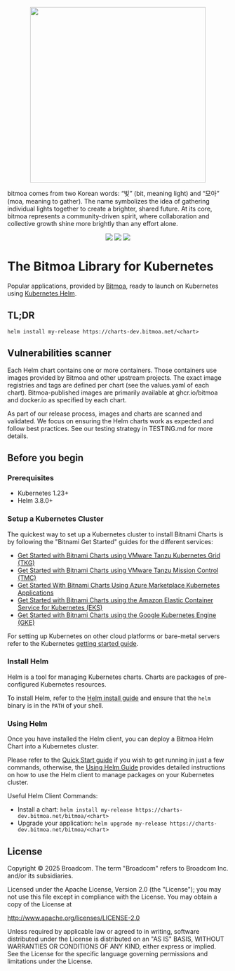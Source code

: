<!-- markdownlint-disable MD041 -->
<p align="center">
  <img width="400px" height="auto" src="./bitmoa.png" />
</p>

bitmoa comes from two Korean words: “빛” (bit, meaning light) and “모아” (moa, meaning to gather). The name symbolizes the idea of gathering individual lights together to create a brighter, shared future. At its core, bitmoa represents a community-driven spirit, where collaboration and collective growth shine more brightly than any effort alone.

<p align="center">
    <a href="https://github.com/bitmoa/charts-dev"><img src="https://badgen.net/github/stars/bitmoa/charts-dev?icon=github" /></a>
    <a href="https://github.com/bitmoa/charts-dev"><img src="https://badgen.net/github/forks/bitmoa/charts-dev?icon=github" /></a>
    <a href="https://github.com/bitmoa/charts-dev/actions/workflows/cd-pipeline.yml"><img src="https://github.com/bitmoa/charts-dev/actions/workflows/cd-pipeline.yml/badge.svg" /></a>
</p>

# The Bitmoa Library for Kubernetes

Popular applications, provided by [Bitmoa](https://bitmoa.net), ready to launch on Kubernetes using [Kubernetes Helm](https://github.com/helm/helm).

## TL;DR

```console
helm install my-release https://charts-dev.bitmoa.net/<chart>
```


## Vulnerabilities scanner

Each Helm chart contains one or more containers. Those containers use images provided by Bitmoa and other upstream projects. The exact image registries and tags are defined per chart (see the values.yaml of each chart). Bitmoa-published images are primarily available at ghcr.io/bitmoa and docker.io as specified by each chart.

As part of our release process, images and charts are scanned and validated. We focus on ensuring the Helm charts work as expected and follow best practices. See our testing strategy in TESTING.md for more details.

## Before you begin

### Prerequisites

- Kubernetes 1.23+
- Helm 3.8.0+

### Setup a Kubernetes Cluster

The quickest way to set up a Kubernetes cluster to install Bitnami Charts is by following the "Bitnami Get Started" guides for the different services:

- [Get Started with Bitnami Charts using VMware Tanzu Kubernetes Grid (TKG)](https://docs.bitnami.com/kubernetes/get-started-tkg/)
- [Get Started with Bitnami Charts using VMware Tanzu Mission Control (TMC)](https://docs.bitnami.com/kubernetes/get-started-tmc/)
- [Get Started With Bitnami Charts Using Azure Marketplace Kubernetes Applications](https://docs.bitnami.com/kubernetes/get-started-cnab/)
- [Get Started with Bitnami Charts using the Amazon Elastic Container Service for Kubernetes (EKS)](https://docs.bitnami.com/kubernetes/get-started-eks/)
- [Get Started with Bitnami Charts using the Google Kubernetes Engine (GKE)](https://docs.bitnami.com/kubernetes/get-started-gke/)

For setting up Kubernetes on other cloud platforms or bare-metal servers refer to the Kubernetes [getting started guide](https://kubernetes.io/docs/getting-started-guides/).

### Install Helm

Helm is a tool for managing Kubernetes charts. Charts are packages of pre-configured Kubernetes resources.

To install Helm, refer to the [Helm install guide](https://github.com/helm/helm#install) and ensure that the `helm` binary is in the `PATH` of your shell.

### Using Helm

Once you have installed the Helm client, you can deploy a Bitmoa Helm Chart into a Kubernetes cluster.

Please refer to the [Quick Start guide](https://helm.sh/docs/intro/quickstart/) if you wish to get running in just a few commands, otherwise, the [Using Helm Guide](https://helm.sh/docs/intro/using_helm/) provides detailed instructions on how to use the Helm client to manage packages on your Kubernetes cluster.

Useful Helm Client Commands:

- Install a chart: `helm install my-release https://charts-dev.bitmoa.net/bitmoa/<chart>`
- Upgrade your application: `helm upgrade my-release https://charts-dev.bitmoa.net/bitmoa/<chart>`

## License

Copyright &copy; 2025 Broadcom. The term "Broadcom" refers to Broadcom Inc. and/or its subsidiaries.

Licensed under the Apache License, Version 2.0 (the "License");
you may not use this file except in compliance with the License.
You may obtain a copy of the License at

<http://www.apache.org/licenses/LICENSE-2.0>

Unless required by applicable law or agreed to in writing, software
distributed under the License is distributed on an "AS IS" BASIS,
WITHOUT WARRANTIES OR CONDITIONS OF ANY KIND, either express or implied.
See the License for the specific language governing permissions and
limitations under the License.
